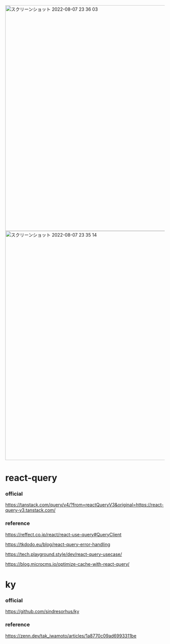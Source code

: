 <img width="711" alt="スクリーンショット 2022-08-07 23 36 03" src="https://user-images.githubusercontent.com/94124347/183296099-e2c8c414-3fba-4a42-b879-5c443f911a89.png">

<img width="722" alt="スクリーンショット 2022-08-07 23 35 14" src="https://user-images.githubusercontent.com/94124347/183296113-ded37260-e990-4472-bf82-c0659bc4e610.png">


# react-query
### official
https://tanstack.com/query/v4/?from=reactQueryV3&original=https://react-query-v3.tanstack.com/

### reference
https://reffect.co.jp/react/react-use-query#QueryClient

https://tkdodo.eu/blog/react-query-error-handling

https://tech.playground.style/dev/react-query-usecase/

https://blog.microcms.io/optimize-cache-with-react-query/

# ky
### official
https://github.com/sindresorhus/ky

### reference
https://zenn.dev/tak_iwamoto/articles/1a8770c09ad6993311be



